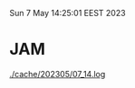 Sun  7 May 14:25:01 EEST 2023
# JAM
<a href='./cache/202305/07_14.log'>./cache/202305/07_14.log</a>
